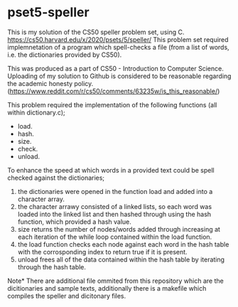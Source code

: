 # pset5-speller
This is my solution of the CS50 speller problem set, using C. https://cs50.harvard.edu/x/2020/psets/5/speller/ This problem set required implemnetation of a program which spell-checks a file (from a list of words, i.e. the dictionaries provided by CS50).

This was produced as a part of CS50 - Introduction to Computer Science. Uploading of my solution to Github is considered to be reasonable regarding the academic honesty policy. (https://www.reddit.com/r/cs50/comments/63235w/is_this_reasonable/)

This problem required the implementation of the following functions (all within dictionary.c);
- load.
- hash.
- size.
- check.
- unload.

To enhance the speed at which words in a provided text could be spell checked against the dictionaries;
1. the dictionaries were opened in the function load and added into a character array.
2. the character arrawy consisted of a linked lists, so each word was loaded into the linked list and then hashed through using the hash function, which provided a hash value.
3. size returns the number of nodes/words added through increasing at each iteration of the while loop contained within the load function.
4. the load function checks each node against each word in the hash table with the corrosponding index to return true if it is present.
5. unload frees all of the data contained within the hash table by iterating through the hash table.

Note* There are additional file ommited from this repository which are the dicitionaries and sample texts, additionally there is a makefile which compiles the speller and dicitonary files.
